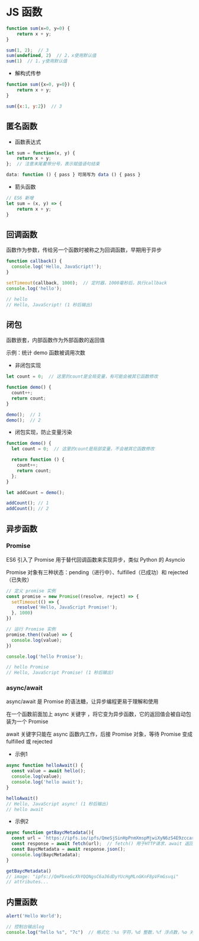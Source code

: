 # JS 函数

```js
function sum(x=0, y=0) {
    return x + y;
}

sum(1, 2);  // 3
sum(undefined, 2)  // 2，x使用默认值
sum(1)  // 1，y使用默认值
```

- 解构式传参

```js
function sum({x=0, y=0}) {
    return x + y;
}

sum({x:1, y:2})  // 3
```

## 匿名函数

- 函数表达式

```js
let sum = function(x, y) {
    return x + y;
};  // 注意末尾要带分号，表示赋值语句结束

data: function () { pass } 可简写为 data () { pass }
```

- 箭头函数

```js
// ES6 新增
let sum = (x, y) => {
    return x + y;
}
```

## 回调函数

函数作为参数，传给另一个函数时被称之为回调函数，早期用于异步

```js
function callback() {
  console.log('Hello, JavaScript!');
}

setTimeout(callback, 1000);  // 定时器，1000毫秒后，执行callback
console.log('hello');

// hello
// Hello, JavaScript! (1 秒后输出)
```

## 闭包

函数嵌套，内部函数作为外部函数的返回值

示例：统计 demo 函数被调用次数

- 非闭包实现

```js
let count = 0;  // 这里的count是全局变量，有可能会被其它函数修改

function demo() {
  count++;
  return count;
}

demo();  // 1
demo();  // 2
```

- 闭包实现，防止变量污染

```js
function demo() {
  let count = 0;  // 这里的count是局部变量，不会被其它函数修改

  return function () {
    count++;
    return count;
  };
}

let addCount = demo();

addCount(); // 1
addCount(); // 2
```

## 异步函数

### Promise

ES6 引入了 Promise 用于替代回调函数来实现异步，类似 Python 的 Asyncio

Promise 对象有三种状态：pending（进行中）、fulfilled（已成功）和 rejected（已失败）

```js
// 定义 promise 实例
const promise = new Promise((resolve, reject) => {
  setTimeout(() => {
    resolve('Hello, JavaScript Promise!');
  }, 1000)
})

// 运行 Promise 实例
promise.then((value) => {
  console.log(value);
})

console.log('hello Promise');

// hello Promise
// Hello, JavaScript Promise! (1 秒后输出)
```

### async/await

async/await 是 Promise 的语法糖，让异步编程更易于理解和使用

在一个函数前面加上 async 关键字 ，将它变为异步函数，它的返回值会被自动包装为一个 Promise

await 关键字只能在 async 函数内工作，后接 Promise 对象，等待 Promise 变成 fulfilled 或 rejected

- 示例1

```js
async function helloAwait() {
  const value = await hello();
  console.log(value);
  console.log('hello await');
}

helloAwait()
// Hello, JavaScript async! (1 秒后输出)
// hello await
```

- 示例2

```js
async function getBaycMetadata(){
  const url = `https://ipfs.io/ipfs/QmeSjSinHpPnmXmspMjwiXyN6zS4E9zccariGR3jxcaWtq/1`;
  const response = await fetch(url);  // fetch() 用于HTTP请求，await 返回数据后才会继续执行下一步
  const BaycMetadata = await response.json();
  console.log(BaycMetadata);
}

getBaycMetadata()
// image: "ipfs://QmPbxeGcXhYQQNgsC6a36dDyYUcHgMLnGKnF8pVFmGsvqi"
// attributes...
```

## 内置函数

```js
alert('Hello World');

// 控制台输出log
console.log("hello %s", "7c")  // 格式化：%s 字符，%d 整数，%f 浮点数，%o 对象
```
